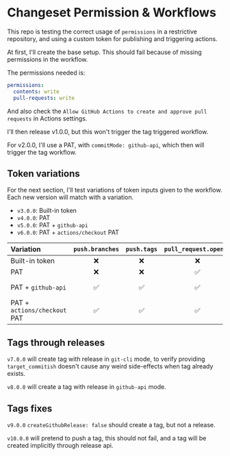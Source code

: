 # Changeset Permission & Workflows

This repo is testing the correct usage of `permissions` in a restrictive repository, and using a custom token for publishing and triggering actions.

At first, I'll create the base setup. This should fail because of missing permissions in the workflow.

The permissions needed is:

```yaml
permissions:
  contents: write
  pull-requests: write
```

And also check the `Allow GitHub Actions to create and approve pull requests` in Actions settings.

I'll then release v1.0.0, but this won't trigger the tag triggered workflow.

For v2.0.0, I'll use a PAT, with `commitMode: github-api`, which then will trigger the tag workflow.

## Token variations

For the next section, I'll test variations of token inputs given to the workflow. Each new version will match with a variation.

- `v3.0.0`: Built-in token
- `v4.0.0`: PAT
- `v5.0.0`: PAT + `github-api`
- `v6.0.0`: PAT + `actions/checkout` PAT

| Variation                    | `push.branches` | `push.tags` | `pull_request.opened` |   `pull_request.synchronized`   | `release.published` |
| :--------------------------- | :-------------: | :---------: | :-------------------: | :-----------------------------: | :-----------------: |
| Built-in token               |       ❌        |     ❌      |          ❌           |               ❌                |         ❌          |
| PAT                          |       ❌        |     ❌      |          ✅           |               ❌                |         ✅          |
| PAT + `github-api`           |       ✅        |     ✅      |          ✅           | ❌ re-triggers `opened` instead |         ✅          |
| PAT + `actions/checkout` PAT |       ✅        |     ✅      |          ✅           |               ✅                |         ✅          |

## Tags through releases

`v7.0.0` will create tag with release in `git-cli` mode, to verify providing `target_commitish` doesn't cause any weird side-effects when tag already exists.

`v8.0.0` will create a tag with release in `github-api` mode.

## Tags fixes

`v9.0.0` `createGithubRelease: false` should create a tag, but not a release.

`v10.0.0` will pretend to push a tag, this should not fail, and a tag will be created implicitly through release api.
